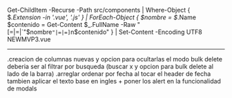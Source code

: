Get-ChildItem -Recurse -Path src/components | Where-Object {
  $_.Extension -in '.vue', '.js'
} | ForEach-Object {
  $nombre = $_.Name
  $contenido = Get-Content $_.FullName -Raw
  "[=|=|`"$nombre`"|=|=]`n$contenido"
} | Set-Content -Encoding UTF8 NEWMVP3.vue

---

.creacion de columnas nuevas y opcion para ocultarlas
el modo bulk delete deberia ser al filtrar por busqueda (buscar x y opcion para bulk delete al lado de la barra)
.arreglar ordenar por fecha al tocar el header de fecha
tambien aplicar el texto base en ingles + poner los alert en la funcionalidad de modals